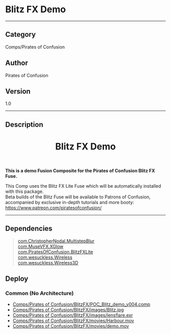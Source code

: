 # Blitz FX Demo
___

## Category
Comps/Pirates of Confusion

## Author
Pirates of Confusion

## Version
1.0

___

## Description
<h1><center>Blitz FX Demo</h1></center><br>
<p><b>This is a demo Fusion Composite for the Pirates of Confusion Blitz FX Fuse.</b></p>

This Comp uses the Blitz FX Lite Fuse which will be automatically installed with this package.<br>
Beta builds of the Blitz Fuse will be available to Patrons of Confusion, accompanied by exclusive in-depth tutorials and more booty: 
<a href="https://www.patreon.com/piratesofconfusion/">https://www.patreon.com/piratesofconfusion/</a>

___

## Dependencies

> [com.ChristopherNodal.MultistepBlur](com.ChristopherNodal.MultistepBlur.md)  
> [com.MuseVFX.XGlow](com.MuseVFX.XGlow.md)  
> [com.PiratesOfConfusion.BlitzFXLite](com.PiratesOfConfusion.BlitzFXLite.md)  
> [com.wesuckless.Wireless](com.wesuckless.Wireless.md)  
> [com.wesuckless.Wireless3D](com.wesuckless.Wireless3D.md)  
## Deploy

### Common (No Architecture)

<ul>
<li><a href="https://gitlab.com/WeSuckLess/Reactor/-/blob/master/Atoms/com.PiratesOfConfusion.BlitzFXDemo/Comps/Pirates of Confusion/BlitzFX/POC_Blitz_demo_v004.comp?ref_type=heads">Comps/Pirates of Confusion/BlitzFX/POC_Blitz_demo_v004.comp</a></li>
<li><a href="https://gitlab.com/WeSuckLess/Reactor/-/blob/master/Atoms/com.PiratesOfConfusion.BlitzFXDemo/Comps/Pirates of Confusion/BlitzFX/images/Blitz.jpg?ref_type=heads">Comps/Pirates of Confusion/BlitzFX/images/Blitz.jpg</a></li>
<li><a href="https://gitlab.com/WeSuckLess/Reactor/-/blob/master/Atoms/com.PiratesOfConfusion.BlitzFXDemo/Comps/Pirates of Confusion/BlitzFX/images/lensflare.exr?ref_type=heads">Comps/Pirates of Confusion/BlitzFX/images/lensflare.exr</a></li>
<li><a href="https://gitlab.com/WeSuckLess/Reactor/-/blob/master/Atoms/com.PiratesOfConfusion.BlitzFXDemo/Comps/Pirates of Confusion/BlitzFX/movies/Harbour.mov?ref_type=heads">Comps/Pirates of Confusion/BlitzFX/movies/Harbour.mov</a></li>
<li><a href="https://gitlab.com/WeSuckLess/Reactor/-/blob/master/Atoms/com.PiratesOfConfusion.BlitzFXDemo/Comps/Pirates of Confusion/BlitzFX/movies/demo.mov?ref_type=heads">Comps/Pirates of Confusion/BlitzFX/movies/demo.mov</a></li>
</ul>
